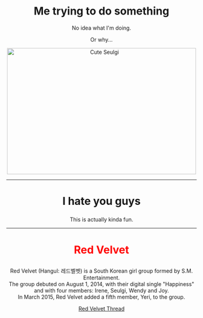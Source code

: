 <!DOCTYPE html>

<html lang="en">
<body>

<h1 style="font-size:200%;text-align:center;">Me trying to do something</h1>

<p style="text-align:center;">No idea what I'm doing.</p>
<p style="text-align:center;">Or why...</p>

<center><img src="https://78.media.tumblr.com/53a477d3cca43c4481e5298721b43dbb/tumblr_p3u2gbJO8H1ti7l68o1_500.jpg" alt="Cute Seulgi" width="500" height="334"></center>

<hr>
<h2 style="text-align:center;font-size:200%;">I hate you guys</h2>

<p style="text-align:center;" title="Hello there.">This is actually kinda fun.</p>

<hr>
<h3 style="text-align:center;font-size:200%;color:red;">Red Velvet</h3>

<p style="text-align:center;">Red Velvet (Hangul: 레드벨벳) is a South Korean girl group formed by S.M. Entertainment.<br> The group debuted on August 1, 2014, with their digital single "Happiness" and with four members: Irene, Seulgi, Wendy and Joy.<br> In March 2015, Red Velvet added a fifth member, Yeri, to the group.</p>

<center><a href="https://onehallyu.com/topic/19602-happiness-the-official-red-velvet-%EB%A0%88%EB%93%9C%EB%B2%A8%EB%B2%B3-thread/"a>Red Velvet Thread</a></center>

</body>
</html>
